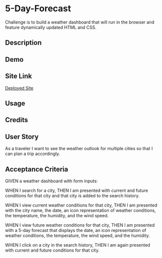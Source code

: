 # 5-Day-Forecast

Challenge is to build a weather dashboard that will run in the browser and feature dynamically updated HTML and CSS.

## Description



## Demo



## Site Link

<a href="">Deployed Site</a>

## Usage



## Credits



## User Story

As a traveler I want to see the weather outlook for multiple cities so that I can plan a trip accordingly.


## Acceptance Criteria

GIVEN a weather dashboard with form inputs:

WHEN I search for a city,
THEN I am presented with current and future conditions for that city and that city is added to the search history.

WHEN I view current weather conditions for that city,
THEN I am presented with the city name, the date, an icon representation of weather conditions, the temperature, the humidity, and the wind speed.

WHEN I view future weather conditions for that city,
THEN I am presented with a 5-day forecast that displays the date, an icon representation of weather conditions, the temperature, the wind speed, and the humidity.

WHEN I click on a city in the search history,
THEN I am again presented with current and future conditions for that city.
